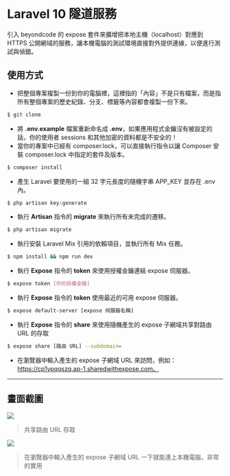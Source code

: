 # Laravel 10 隧道服務

引入 beyondcode 的 expose 套件來擴增把本地主機（localhost）對應到 HTTPS 公開網域的服務，讓本機電腦的測試環境直接對外提供連線，以便進行測試與偵錯。

## 使用方式
- 把整個專案複製一份到你的電腦裡，這裡指的「內容」不是只有檔案，而是指所有整個專案的歷史紀錄、分支、標籤等內容都會複製一份下來。
```sh
$ git clone
```
- 將 __.env.example__ 檔案重新命名成 __.env__，如果應用程式金鑰沒有被設定的話，你的使用者 sessions 和其他加密的資料都是不安全的！
- 當你的專案中已經有 composer.lock，可以直接執行指令以讓 Composer 安裝 composer.lock 中指定的套件及版本。
```sh
$ composer install
```
- 產生 Laravel 要使用的一組 32 字元長度的隨機字串 APP_KEY 並存在 .env 內。
```sh
$ php artisan key:generate
```
- 執行 __Artisan__ 指令的 __migrate__ 來執行所有未完成的遷移。
```sh
$ php artisan migrate
```
- 執行安裝 Laravel Mix 引用的依賴項目，並執行所有 Mix 任務。
```sh
$ npm install && npm run dev
```
- 執行 __Expose__ 指令的 __token__ 來使用授權金鑰連結 expose 伺服器。
```sh
$ expose token [你的授權金鑰]
```
- 執行 __Expose__ 指令的 __token__ 使用最近的可用 expose 伺服器。
```sh
$ expose default-server [expose 伺服器名稱]
```
- 執行 __Expose__ 指令的 __share__ 來使用隨機產生的 expose 子網域共享對路由 URL 的存取
```sh
$ expose share [路由 URL] --subdomain=
```
- 在瀏覽器中輸入產生的 expose 子網域 URL 來訪問，例如：https://cp1ypqqszq.ap-1.sharedwithexpose.com。

----

## 畫面截圖
![](https://i.imgur.com/xsVCfdZ.png)
> 共享路由 URL 存取

![](https://i.imgur.com/aPbkH2i.png)
> 在瀏覽器中輸入產生的 expose 子網域 URL 一下就能連上本機電腦，非常的實用